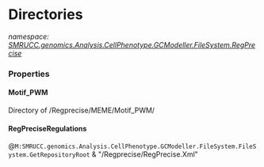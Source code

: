 ﻿# Directories
_namespace: [SMRUCC.genomics.Analysis.CellPhenotype.GCModeller.FileSystem.RegPrecise](./index.md)_






### Properties

#### Motif_PWM
Directory of /Regprecise/MEME/Motif_PWM/
#### RegPreciseRegulations
@``M:SMRUCC.genomics.Analysis.CellPhenotype.GCModeller.FileSystem.FileSystem.GetRepositoryRoot`` & "/Regprecise/RegPrecise.Xml"
